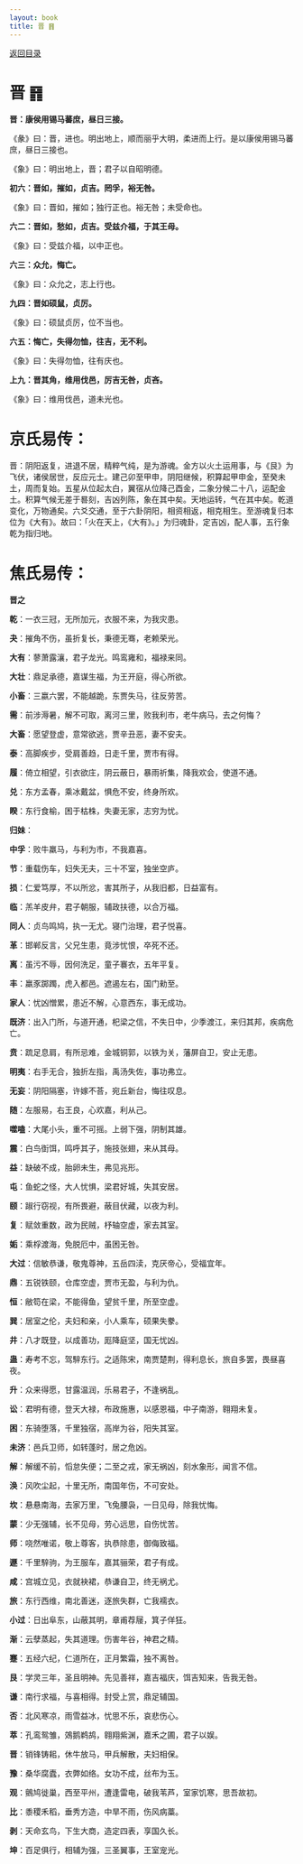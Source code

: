 ```yaml
---
layout: book
title: 晋 ䷢
---
```


[返回目录](./)

# 晋 ䷢

**晋：康侯用锡马蕃庶，昼日三接。**

《彖》曰：晋，进也。明出地上，顺而丽乎大明，柔进而上行。是以康侯用锡马蕃庶，昼日三接也。

《象》曰：明出地上，晋；君子以自昭明德。

**初六：晋如，摧如，贞吉。罔孚，裕无咎。**

《象》曰：晋如，摧如；独行正也。裕无咎；未受命也。

**六二：晋如，愁如，贞吉。受兹介福，于其王母。**

《象》曰：受兹介福，以中正也。

**六三：众允，悔亡。**

《象》曰：众允之，志上行也。

**九四：晋如硕鼠，贞厉。**

《象》曰：硕鼠贞厉，位不当也。

**六五：悔亡，失得勿恤，往吉，无不利。**

《象》曰：失得勿恤，往有庆也。

**上九：晋其角，维用伐邑，厉吉无咎，贞吝。**

《象》曰：维用伐邑，道未光也。

# 京氏易传：

晋：阴阳返复，进退不居，精粹气纯，是为游魂。金方以火土运用事，与《艮》为飞伏，诸侯居世，反应元士。建己卯至甲申，阴阳继候，积算起甲申金，至癸未土，周而复始。五星从位起太白，翼宿从位降己酉金，二象分候二十八，运配金土。积算气候无差于晷刻，吉凶列陈，象在其中矣。天地运转，气在其中矣。乾道变化，万物通矣。六爻交通，至于六卦阴阳，相资相返，相克相生。至游魂复归本位为《大有》。故曰：「火在天上，《大有》。」为归魂卦，定吉凶，配人事，五行象乾为指归地。


# 焦氏易传：

**晋之**

**乾**：一衣三冠，无所加元，衣服不来，为我灾患。

**夬**：摧角不伤，虽折复长，秉德无骞，老赖荣光。

**大有**：蓼萧露瀼，君子龙光。鸣鸾雍和，福禄来同。

**大壮**：鼎足承德，嘉谋生福，为王开庭，得心所欲。

**小畜**：三嬴六罢，不能越跪，东贾失马，往反劳苦。

**需**：前涉溽暑，解不可取，离河三里，败我利市，老牛病马，去之何悔？

**大畜**：愿望登虚，意常欲逃，贾辛丑恶，妻不安夫。

**泰**：高脚疾步，受肩善趋，日走千里，贾市有得。

**履**：倚立相望，引衣欲庄，阴云蔽日，暴雨祈集，降我欢会，使道不通。

**兑**：东方孟春，乘冰戴盆，惧危不安，终身所欢。

**睽**：东行食榆，困于枯株，失妻无家，志穷为忧。

**归妹**：

**中孚**：败牛羸马，与利为市，不我嘉喜。

**节**：重载伤车，妇失无夫，三十不室，独坐空庐。

**损**：仁爱笃厚，不以所忿，害其所子，从我旧都，日益富有。

**临**：羔羊皮弁，君子朝服，辅政扶德，以合万福。

**同人**：贞鸟鸣鸠，执一无尤。寝门治理，君子悦喜。

**革**：邯郸反言，父兄生患，竟涉忧恨，卒死不还。

**离**：虽污不辱，因何洗足，童子褰衣，五年平复。

**丰**：羸豕踯躅，虎入都邑。遮遏左右，国门勑至。

**家人**：忧凶憎累，患近不解，心意西东，事无成功。

**既济**：出入门所，与道开通，𣏌梁之信，不失日中，少季渡江，来归其邦，疾病危亡。

**贲**：䟽足息肩，有所忌难，金城铜郭，以铁为关，藩屏自卫，安止无患。

**明夷**：右手无合，独折左指，禹汤失佐，事功弗立。

**无妄**：阴阳隔塞，许嫁不荅，宛丘新台，悔往叹息。

**随**：左服易，右王良，心欢嘉，利从己。

**噬嗑**：大尾小头，重不可摇。上弱下强，阴制其雄。

**震**：白鸟衘饵，鸣呼其子，施技张翅，来从其母。

**益**：缺破不成，胎卵未生，弗见兆形。

**屯**：鱼蛇之怪，大人忧惧，梁君好城，失其安居。

**颐**：踧行窃视，有所畏避，蔽目伏藏，以夜为利。

**复**：赋敛重数，政为民贼，杼轴空虚，家去其室。

**姤**：乘桴渡海，免脱厄中，虽困无咎。

**大过**：信敏恭谦，敬鬼尊神，五岳四渎，克厌帝心，受福宜年。

**鼎**：五锐铁颐，仓库空虚，贾市无盈，与利为仇。

**恒**：敝笱在梁，不能得鱼，望贫千里，所至空虚。

**巽**：居室之伦，夫妇和亲，小人乘车，硕果失豢。

**井**：八才既登，以成善功，厖降庭坚，国无忧凶。

**蛊**：寿考不忘，驾騂东行。之适陈宋，南贾楚荆，得利息长，旅自多罢，畏昼喜夜。

**升**：众来得愿，甘露温润，乐易君子，不逢祸乱。

**讼**：君明有德，登天大禄，布政施惠，以感恩福，中子南游，翱翔未复。

**困**：东骑堕落，千里独宿，高岸为谷，阳失其室。

**未济**：邑兵卫师，如转蓬时，居之危凶。

**解**：解缓不前，慆怠失便；二至之戎，家无祸凶，刻水象形，闻言不信。

**涣**：风吹尘起，十里无所，南国年伤，不可安处。

**坎**：悬悬南海，去家万里，飞兔腰袅，一日见母，除我忧悔。

**蒙**：少无强辅，长不见母，劳心远思，自伤忧苦。

**师**：哓然唯诺，敬上尊客，执恭除患，御侮致福。

**遯**：千里騂驹，为王服车，嘉其骊荣，君子有成。

**咸**：宫城立见，衣就袂裙，恭谦自卫，终无祸尤。

**旅**：东行西维，南北善迷，逐旅失群，亡我襦衣。

**小过**：日出阜东，山蔽其明，章甫荐屦，箕子佯狂。

**渐**：云孽蒸起，失其道理。伤害年谷，神君之精。

**蹇**：五经六纪，仁道所在，正月繁霜，独不离咎。

**艮**：学灵三年，圣且明神。先见善祥，嘉吉福庆，饵吉知来，告我无咎。

**谦**：南行求福，与喜相得。封受上赏，鼎足辅国。

**否**：北风寒凉，雨雪益冰，忧思不乐，哀悲伤心。

**萃**：孔鸾鸳雏，鵁鹅鹈鸪，翱翔紫渊，嘉禾之圃，君子以娱。

**晋**：销锋铸耜，休牛放马，甲兵解散，夫妇相保。

**豫**：桑华腐蠹，衣弊如络。女功不成，丝布为玉。

**观**：鸇鸠徙巢，西至平州，遭逢雷电，破我苇芦，室家饥寒，思吾故初。

**比**：黍稷禾稻，垂秀方造，中旱不雨，伤风病藁。

**剥**：天命玄鸟，下生大商，造定四表，享国久长。

**坤**：百足俱行，相辅为强，三圣翼事，王室宠光。


